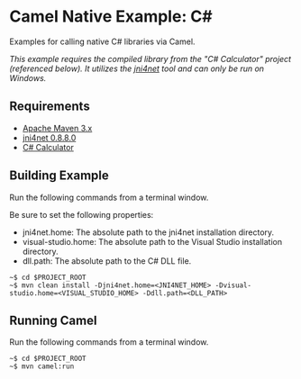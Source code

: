# Camel Native Example: C&#35;

Examples for calling native C# libraries via Camel.

_This example requires the compiled library from the "C# Calculator" project (referenced below). It utilizes the [jni4net](http://jni4net.com/) tool and can only be run on Windows._

## Requirements

- [Apache Maven 3.x](http://maven.apache.org)
- [jni4net 0.8.8.0](http://jni4net.com/)
- [C# Calculator](https://github.com/joshdreagan/csharp-calculator)

## Building Example

Run the following commands from a terminal window.

Be sure to set the following properties:

 - jni4net.home: The absolute path to the jni4net installation directory.
 - visual-studio.home: The absolute path to the Visual Studio installation directory.
 - dll.path: The absolute path to the C# DLL file.

```
~$ cd $PROJECT_ROOT
~$ mvn clean install -Djni4net.home=<JNI4NET_HOME> -Dvisual-studio.home=<VISUAL_STUDIO_HOME> -Ddll.path=<DLL_PATH>
```

## Running Camel

Run the following commands from a terminal window.

```
~$ cd $PROJECT_ROOT
~$ mvn camel:run
```
